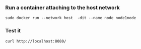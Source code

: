 ### Run a container attaching to the host network
`sudo docker run --network host  -dit --name node node1node`

### Test it
`curl http://localhost:8080/`